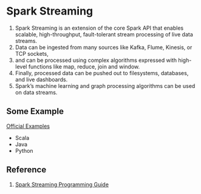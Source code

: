 # Spark Streaming
1. Spark Streaming is an extension of the core Spark API that enables scalable, high-throughput, fault-tolerant stream processing of live data streams.   
2. Data can be ingested from many sources like Kafka, Flume, Kinesis, or TCP sockets,   
3. and can be processed using complex algorithms expressed with high-level functions like map, reduce, join and window.   
4. Finally, processed data can be pushed out to filesystems, databases, and live dashboards.  
5. Spark’s machine learning and graph processing algorithms can be used on data streams.

## Some Example
[Official Examples](https://spark.apache.org/docs/latest/streaming-programming-guide.html#a-quick-example)
- Scala
- Java
- Python

## Reference
1. [Spark Streaming Programming Guide](https://spark.apache.org/docs/latest/streaming-programming-guide.html)
